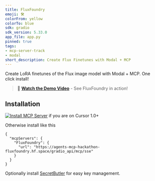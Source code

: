 ```yaml
---
title: FluxFoundry
emoji: 🛠️
colorFrom: yellow
colorTo: blue
sdk: gradio
sdk_version: 5.33.0
app_file: app.py
pinned: true
tags:
- mcp-server-track
- modal
short_description: Create Flux Finetunes with Modal + MCP
---
```


Create LoRA finetunes of the Flux image model with Modal + MCP. One click install!

> 🎥 **[Watch the Demo Video](https://www.loom.com/share/ed054eb997024730b129d8d7f48981d9)** - See FluxFoundry in action!

## Installation
[![Install MCP Server](https://cursor.com/deeplink/mcp-install-dark.svg)](https://cursor.com/install-mcp?name=FluxFoundry&config=eyJ1cmwiOiJodHRwczovL2FnZW50cy1tY3AtaGFja2F0aG9uLWZsdXhmb3VuZHJ5LmhmLnNwYWNlL2dyYWRpb19hcGkvbWNwL3NzZSJ9) if you are on Cursor 1.0+

Otherwise install like this
```
{
  "mcpServers": {
    "FluxFoundry": {
      "url": "https://agents-mcp-hackathon-fluxfoundry.hf.space/gradio_api/mcp/sse"
    }
  }
}
```

Optionally install [SecretButler](https://github.com/stillerman/secret-butler) for easy key management.